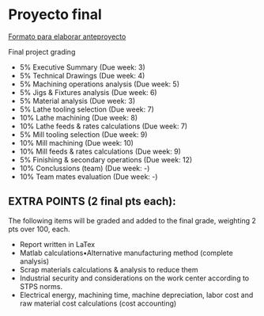 # Proyecto final

[Formato para elaborar anteproyecto](../../project_definition_template.doc)

Final project grading


+ 5%  Executive Summary (Due week: 3) 
+ 5%  Technical Drawings (Due week: 4)
+ 5%  Machining operations analysis (Due week: 5)
+ 5%  Jigs & Fixtures analysis (Due week: 6)
+ 5%  Material analysis (Due week: 3)
+ 5%  Lathe tooling selection (Due week: 7)
+ 10% Lathe machining (Due week: 8)
+ 10% Lathe feeds & rates calculations (Due week: 7)
+ 5%  Mill tooling selection (Due week: 9)
+ 10% Mill machining (Due week: 10)
+ 10% Mill feeds & rates calculations (Due week: 9)
+ 5%  Finishing & secondary operations (Due week: 12)
+ 10% Conclussions (team) (Due week: -)
+ 10% Team mates evaluation (Due week: -)

## EXTRA POINTS (2 final pts each):

The following items will be graded and added to the final grade, weighting 2 pts over 100, each.

+ Report written in LaTex
+ Matlab calculations•Alternative manufacturing method (complete analysis)
+ Scrap materials calculations & analysis to reduce them
+ Industrial security and considerations on the work center according to STPS norms.
+ Electrical energy, machining time, machine depreciation, labor cost and raw material cost  calculations (cost accounting)
